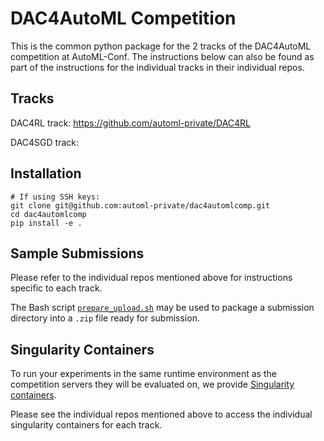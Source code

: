 # DAC4AutoML Competition
This is the common python package for the 2 tracks of the DAC4AutoML competition at AutoML-Conf. The instructions below can also be found as part of the instructions for the individual tracks in their individual repos.

## Tracks
DAC4RL track: https://github.com/automl-private/DAC4RL

DAC4SGD track:

## Installation
```
# If using SSH keys:
git clone git@github.com:automl-private/dac4automlcomp.git
cd dac4automlcomp
pip install -e .
```

## Sample Submissions
Please refer to the individual repos mentioned above for instructions specific to each track.

The Bash script [`prepare_upload.sh`](prepare_upload.sh) may be used to package a submission directory into a `.zip` file ready for submission.

## Singularity Containers
To run your experiments in the same runtime environment as the competition servers they will be evaluated on, we provide [Singularity containers](https://sylabs.io/guides/3.5/user-guide/introduction.html).

Please see the individual repos mentioned above to access the individual singularity containers for each track.
